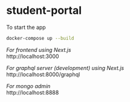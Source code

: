 # student-portal

To start the app

```bash
docker-compose up --build
```
_For frontend using Next.js_<br>
http://localhost:3000

_For graphql server (development) using Next.js_<br>
http://localhost:8000/graphql

_For mongo admin_<br>
http://localhost:8888

